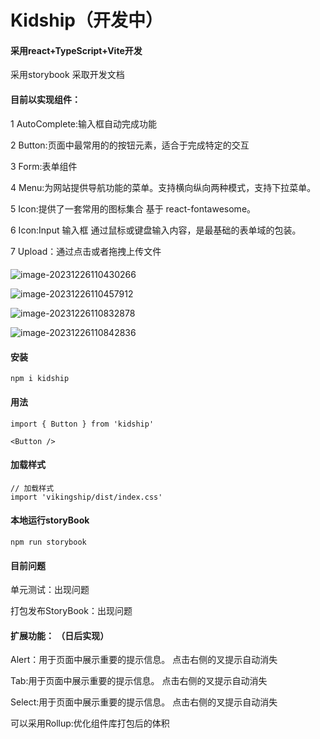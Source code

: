 # Kidship（开发中）



#### 采用react+TypeScript+Vite开发







采用storybook 采取开发文档

#### 目前以实现组件：

1 AutoComplete:输入框自动完成功能

2 Button:页面中最常用的的按钮元素，适合于完成特定的交互

3 Form:表单组件

4 Menu:为网站提供导航功能的菜单。支持横向纵向两种模式，支持下拉菜单。

5 Icon:提供了一套常用的图标集合 基于 react-fontawesome。

6 Icon:Input 输入框 通过鼠标或键盘输入内容，是最基础的表单域的包装。

7 Upload：通过点击或者拖拽上传文件

#### 



![image-20231226110430266](C:\Users\86198\AppData\Roaming\Typora\typora-user-images\image-20231226110430266.png)

![image-20231226110457912](C:\Users\86198\AppData\Roaming\Typora\typora-user-images\image-20231226110457912.png)

![image-20231226110832878](C:\Users\86198\AppData\Roaming\Typora\typora-user-images\image-20231226110832878.png)

![image-20231226110842836](C:\Users\86198\AppData\Roaming\Typora\typora-user-images\image-20231226110842836.png)



#### 安装

```
npm i kidship
```

#### 用法

```
import { Button } from 'kidship'

<Button />
```

#### 加载样式

```
// 加载样式
import 'vikingship/dist/index.css'
```



#### 本地运行storyBook

```
npm run storybook
```



#### 目前问题

单元测试：出现问题

打包发布StoryBook：出现问题



#### 扩展功能： （日后实现）

Alert：用于页面中展示重要的提示信息。 点击右侧的叉提示自动消失

Tab:用于页面中展示重要的提示信息。 点击右侧的叉提示自动消失

Select:用于页面中展示重要的提示信息。 点击右侧的叉提示自动消失

可以采用Rollup:优化组件库打包后的体积
